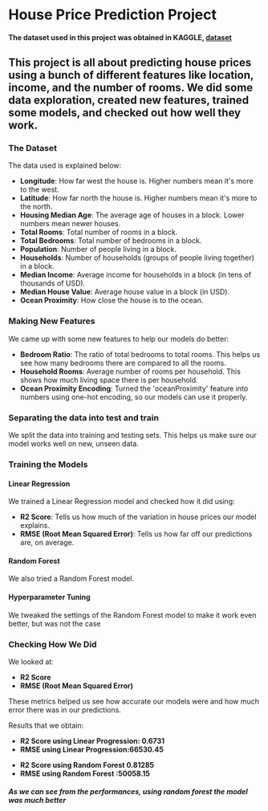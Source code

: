 
<h1>House Price Prediction Project</h1>
<h4>The dataset used in this project was obtained in KAGGLE, <a href="https://www.kaggle.com/datasets/camnugent/california-housing-prices
">dataset</a> </h4>

<h2>This project is all about predicting house prices using a bunch of different features like location, income, and the number of rooms. We did some data exploration, created new features, trained some models, and checked out how well they work.</h2>

<h3><strong>The Dataset</strong></h3>
<p>The data used is explained below:</p>
<ul>
    <li><strong>Longitude</strong>: How far west the house is. Higher numbers mean it's more to the west.</li>
    <li><strong>Latitude</strong>: How far north the house is. Higher numbers mean it's more to the north.</li>
    <li><strong>Housing Median Age</strong>: The average age of houses in a block. Lower numbers mean newer houses.</li>
    <li><strong>Total Rooms</strong>: Total number of rooms in a block.</li>
    <li><strong>Total Bedrooms</strong>: Total number of bedrooms in a block.</li>
    <li><strong>Population</strong>: Number of people living in a block.</li>
    <li><strong>Households</strong>: Number of households (groups of people living together) in a block.</li>
    <li><strong>Median Income</strong>: Average income for households in a block (in tens of thousands of USD).</li>
    <li><strong>Median House Value</strong>: Average house value in a block (in USD).</li>
    <li><strong>Ocean Proximity</strong>: How close the house is to the ocean.</li>
</ul>

<h3><strong>Making New Features</strong></h3>
<p>We came up with some new features to help our models do better:</p>
<ul>
    <li><strong>Bedroom Ratio</strong>: The ratio of total bedrooms to total rooms. This helps us see how many bedrooms there are compared to all the rooms.</li>
    <li><strong>Household Rooms</strong>: Average number of rooms per household. This shows how much living space there is per household.</li>
    <li><strong>Ocean Proximity Encoding</strong>: Turned the 'oceanProximity' feature into numbers using one-hot encoding, so our models can use it properly.</li>
</ul>

<h3><strong>Separating the data into test and train</strong></h3>
<p>We split the data into training and testing sets. This helps us make sure our model works well on new, unseen data.</p>

<h3><strong>Training the Models</strong></h3>

<h4>Linear Regression</h4>
<p>We trained a Linear Regression model and checked how it did using:</p>
<ul>
    <li><strong>R2 Score</strong>: Tells us how much of the variation in house prices our model explains.</li>
    <li><strong>RMSE (Root Mean Squared Error)</strong>: Tells us how far off our predictions are, on average.</li>
</ul>

<h4>Random Forest</h4>
<p>We also tried a Random Forest model.</p>

<h4>Hyperparameter Tuning</h4>
<p>We tweaked the settings of the Random Forest model to make it work even better, but was not the case</p>

<h3><strong>Checking How We Did</strong></h3>
<p>We looked at:</p>
<ul>
    <li><strong>R2 Score</strong></li>
    <li><strong>RMSE (Root Mean Squared Error)</strong></li>
</ul>
<p>These metrics helped us see how accurate our models were and how much error there was in our predictions.</p>

<p>Results that we obtain:</p>
<ul>
    <li><strong>R2 Score using Linear Progression: 0.6731</strong></li>
    <li><strong>RMSE using Linear Progression:66530.45
</strong></li>
</ul>
<ul>
    <li><strong>R2 Score using Random Forest  0.81285</strong></li>
    <li><strong>RMSE using Random Forest :50058.15
</strong></li>
</ul>
<h5>As we can see from the performances, using random forest the model was much better</h5>

